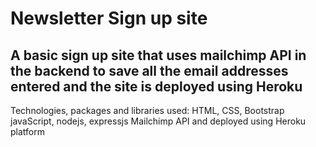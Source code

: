 # Newsletter Sign up site
<h2>A basic sign up site that uses mailchimp API in the backend to save all the email addresses entered and the site is deployed using Heroku</h2>
Technologies, packages and libraries used:
HTML, CSS, Bootstrap javaScript, nodejs, expressjs
Mailchimp API and deployed using Heroku platform
